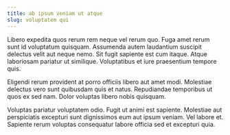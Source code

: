 ```yaml
---
title: ab ipsum veniam ut atque
slug: voluptatem qui
---
```


Libero expedita quos rerum rem neque vel rerum quo. Fuga amet rerum sunt id voluptatum quisquam. Assumenda autem laudantium suscipit delectus velit aut neque nemo. Sit fugit sapiente est cum itaque. Atque laboriosam pariatur ut similique. Voluptatibus et iure praesentium tempore quis.

Eligendi rerum provident at porro officiis libero aut amet modi. Molestiae delectus vero sunt quibusdam quis et natus. Repudiandae temporibus ut quos ex sed nam. Dolor voluptas libero nobis quisquam.

Voluptas pariatur voluptatem odio. Fugit ut animi est sapiente. Molestiae aut perspiciatis excepturi sunt dignissimos eum aut ipsum veniam. Vel labore et. Sapiente rerum voluptas consequatur labore officia sed et excepturi quia.
